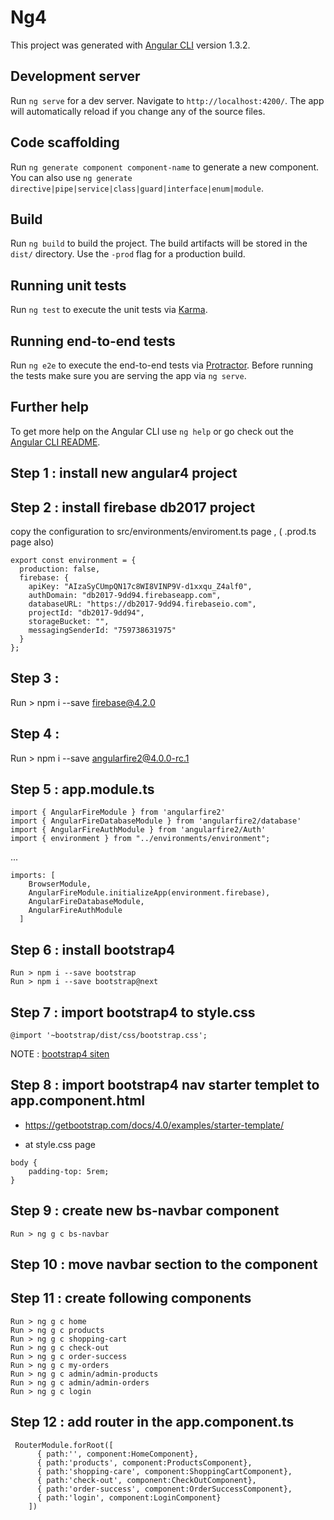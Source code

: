 # Ng4

This project was generated with [Angular CLI](https://github.com/angular/angular-cli) version 1.3.2.

## Development server

Run `ng serve` for a dev server. Navigate to `http://localhost:4200/`. The app will automatically reload if you change any of the source files.

## Code scaffolding

Run `ng generate component component-name` to generate a new component. You can also use `ng generate directive|pipe|service|class|guard|interface|enum|module`.

## Build

Run `ng build` to build the project. The build artifacts will be stored in the `dist/` directory. Use the `-prod` flag for a production build.

## Running unit tests

Run `ng test` to execute the unit tests via [Karma](https://karma-runner.github.io).

## Running end-to-end tests

Run `ng e2e` to execute the end-to-end tests via [Protractor](http://www.protractortest.org/).
Before running the tests make sure you are serving the app via `ng serve`.

## Further help

To get more help on the Angular CLI use `ng help` or go check out the [Angular CLI README](https://github.com/angular/angular-cli/blob/master/README.md).


## Step 1 : install new angular4 project

## Step 2 : install firebase db2017 project 

copy the configuration to src/environments/enviroment.ts page , ( .prod.ts page also)

```
export const environment = {
  production: false,
  firebase: {
    apiKey: "AIzaSyCUmpQN17c8WI8VINP9V-d1xxqu_Z4alf0",
    authDomain: "db2017-9dd94.firebaseapp.com",
    databaseURL: "https://db2017-9dd94.firebaseio.com",
    projectId: "db2017-9dd94",
    storageBucket: "",
    messagingSenderId: "759738631975"
  }
};
```
## Step 3 : 
Run > npm i --save firebase@4.2.0

## Step 4 : 
Run > npm i --save angularfire2@4.0.0-rc.1

## Step 5 : app.module.ts
```
import { AngularFireModule } from 'angularfire2'
import { AngularFireDatabaseModule } from 'angularfire2/database'
import { AngularFireAuthModule } from 'angularfire2/Auth'
import { environment } from "../environments/environment";
```
... 

```
imports: [
    BrowserModule,
    AngularFireModule.initializeApp(environment.firebase),
    AngularFireDatabaseModule,
    AngularFireAuthModule
  ]
```

## Step 6 : install bootstrap4

```
Run > npm i --save bootstrap
Run > npm i --save bootstrap@next
```


## Step 7 : import bootstrap4 to style.css

```
@import '~bootstrap/dist/css/bootstrap.css';
```
NOTE : [bootstrap4 siten](https://getbootstrap.com/)

## Step 8 : import bootstrap4 nav starter templet to app.component.html

- https://getbootstrap.com/docs/4.0/examples/starter-template/

- at style.css page
```
body {
    padding-top: 5rem;
}
```

## Step 9 : create new bs-navbar component

```
Run > ng g c bs-navbar
```

## Step 10 : move navbar section to the component

## Step 11 : create following components

```
Run > ng g c home
Run > ng g c products
Run > ng g c shopping-cart
Run > ng g c check-out
Run > ng g c order-success
Run > ng g c my-orders
Run > ng g c admin/admin-products
Run > ng g c admin/admin-orders
Run > ng g c login
```

## Step 12 : add router in the app.component.ts

```
 RouterModule.forRoot([
      { path:'', component:HomeComponent},
      { path:'products', component:ProductsComponent},
      { path:'shopping-care', component:ShoppingCartComponent},
      { path:'check-out', component:CheckOutComponent},
      { path:'order-success', component:OrderSuccessComponent},
      { path:'login', component:LoginComponent}
    ])
```